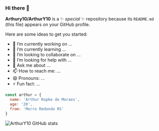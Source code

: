 ### Hi there 👋

**Arthury10/ArthurY10** is a ✨ _special_ ✨ repository because its `README.md` (this file) appears on your GitHub profile.

Here are some ideas to get you started:

- 🔭 I’m currently working on ...
- 🌱 I’m currently learning ...
- 👯 I’m looking to collaborate on ...
- 🤔 I’m looking for help with ...
- 💬 Ask me about ...
- 📫 How to reach me: ...
- 😄 Pronouns: ...
- ⚡ Fun fact: ...

```javascript
const arthur = {
  name: 'Arthur Ropke de Moraes',
  age: '20',
  from: 'Morro Redondo RS'
}

```
![ArthurY10 GitHub stats](https://github-readme-stats.vercel.app/api?username=ArthurY10&show_icons=true&theme=midnight-purple)

